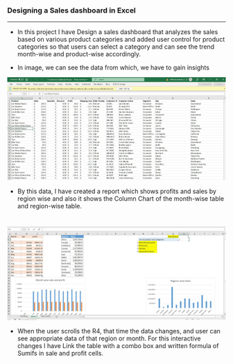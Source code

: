 ### Designing a Sales dashboard in Excel
---



- In this project I have Design a sales dashboard that analyzes the sales based on various product categories and added user control for product categories so that users can select a category and can see the trend month-wise and product-wise accordingly.


- In image, we can see the data from which, we have to gain insights

![pic](img/1.jpg)



- By this data, I have created a report which shows profits and sales by region wise and also it shows the Column Chart of the month-wise table and region-wise table.


#
![pic2](img/2.jpg)


- When the user scrolls the R4, that time the data changes, and user can see appropriate data of that region or month. For this interactive changes I have Link the table with a combo box and written formula of Sumifs in sale and profit cells.
